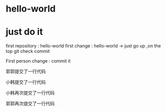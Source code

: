 # hello-world
# just do it
first repository : hello-world
first change : hello-world -> just go up ,on the top
git check commit

First person change : commit it

郭郭提交了一行代码

小韩提交了一行代码

小韩再次提交了一行代码

郭郭再次提交了一行代码
